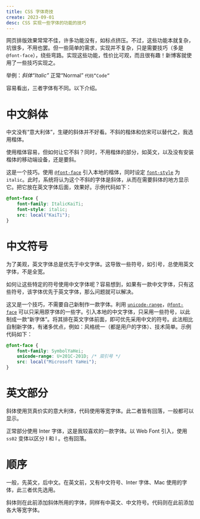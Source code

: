 ```yaml
---
title: CSS 字体奇技
create: 2023-09-01
desc: CSS 实现一些字体的功能的技巧
---
```


网页排版效果常常不佳，许多功能没有，如标点挤压。不过，这些功能本就复杂，坑很多，不用也罢。但一些简单的需求，实现并不复杂，只是需要技巧（多是`@font-face`），绕些弯路。实现这些功能，性价比可观，而且很有趣！新博客就使用了一些技巧实现之。

举例：*斜体“Italic”* 正常“Normal” `代码“Code”`

容易看出，三者字体有不同。以下介绍。

# 中文斜体

中文没有“意大利体”，生硬的斜体并不好看。不斜的楷体和仿宋可以替代之，我选用楷体。

使用楷体容易，但如何让它不斜？同时，不用楷体的部分，如英文，以及没有安装楷体的移动端设备，还是要斜。

这是一个技巧。使用 [`@font-face`] 引入本地的楷体，同时设定 [`font-style`](https://developer.mozilla.org/zh-CN/docs/Web/CSS/@font-face/font-style) 为 `italic`。此时，系统将认为这个不斜的字体是斜体，从而在需要斜体的地方显示它。把它放在英文字体后面，效果好。示例代码如下：

```css
@font-face {
    font-family: ItalicKaiTi;
    font-style: italic;
    src: local("KaiTi");
}
```

# 中文符号

为了美观，英文字体总是优先于中文字体。这导致一些符号，如引号，总使用英文字体，不是全宽。

如何让这些特定的符号使用中文字体呢？容易想到，如果有一款中文字体，只有这些符号，该字体优先于英文字体，那么问题就可以解决。

这又是一个技巧，不需要自己新制作一款字体。利用 [`unicode-range`](https://developer.mozilla.org/en-US/docs/Web/CSS/@font-face/unicode-range)，[`@font-face`] 可以只采用原字体的一些字。引入本地的中文字体，只采用一些符号，以此制成一款“新字体”。将其排在英文字体前面，即可优先采用中文的符号。此法相比自制新字体，有诸多优点，例如：风格统一（都是用户的字体）、技术简单。示例代码如下：

```css
@font-face {
    font-family: SymbolYaHei;
    unicode-range: U+201C-201D; /* 双引号 */
    src: local("Microsoft YaHei");
}
```

# 英文部分

斜体使用货真价实的意大利体，代码使用等宽字体。此二者皆有回落，一般都可以显示。

正常部分使用 Inter 字体，这是我较喜欢的一款字体。以 Web Font 引入，使用 `ss02` 变体以区分 I 和 l 。也有回落。

# 顺序

一般，先英文，后中文。在英文前，又有中文符号、Inter 字体、Mac 使用的字体，此三者优先选用。

斜体则在此前添加斜体所用的字体，同样有中英文、中文符号。代码则在此前添加各大等宽字体。

[`@font-face`]: https://developer.mozilla.org/zh-CN/docs/Web/CSS/@font-face